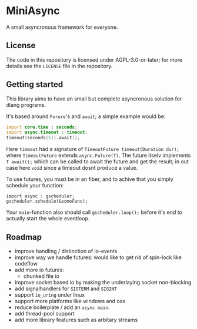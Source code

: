 # MiniAsync

A small asyncronous framework for everyone.

## License

The code in this repository is licensed under AGPL-3.0-or-later; for more details see the `LICENSE` file in the repository.

## Getting started

This library aims to have an small but complete asyncronous solution for dlang programs.

It's based around `Furure`'s and `await`; a simple example would be:
```d
import core.time : seconds;
import async.timeout : timeout;
timeout(seconds(5)).await();
```
Here `timeout` had a signature of `TimeoutFuture timeout(Duration dur);` where `TimeoutFuture` extends `async.Future(T)`.
The future itselv implements `T await();` which can be called to await the future and get the result; in out case here `void` since
a timeout dosnt produce a value.

To use futures, you must be in an fiber, and to achive that you simply schedule your function:
```
import async : gscheduler;
gscheduler.schedule(&someFunc);
```

Your `main`-function also should call `gscheduler.loop();` before it's end to actually start the whole eventloop.

## Roadmap

- improve handling / distinction of io-events
- improve way we handle futures: would like to get rid of spin-lock like codeflow
- add more io futures:
  - chunked file io
- improve socket based io by making the underlaying socket non-blocking
- add signalhandlers for `SIGTERM` and `SIGINT`
- support `io_uring` under linux
- support more platforms like windows and osx
- reduce boilerplate / add an `async main`.
- add thread-pool support
- add more library features such as arbitary streams